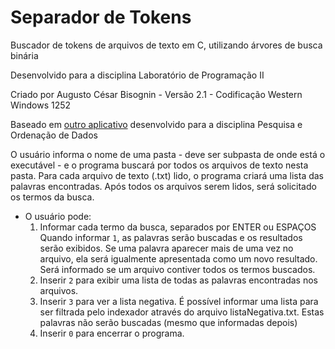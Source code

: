 # Separador de Tokens
Buscador de tokens de arquivos de texto em C, utilizando árvores de busca binária

Desenvolvido para a disciplina Laboratório de Programação II

Criado por Augusto César Bisognin - Versão 2.1 - Codificação Western Windows 1252

Baseado em [outro aplicativo](https://github.com/augustocb23/buscador) desenvolvido 
  para a disciplina Pesquisa e Ordenação de Dados


O usuário informa o nome de uma pasta - deve ser subpasta de onde está o
executável - e o programa buscará por todos os arquivos de texto nesta pasta.
	Para cada arquivo de texto (.txt) lido, o programa criará uma lista das
palavras encontradas.
	Após todos os arquivos serem lidos, será solicitado os termos da busca.

* O usuário pode:
	1. Informar cada termo da busca, separados por ENTER ou ESPAÇOS
		Quando informar `1`, as palavras serão buscadas e os resultados serão
		exibidos. Se uma palavra aparecer mais de uma vez no arquivo, ela será
		igualmente apresentada como um novo resultado.
		Será informado se um arquivo contiver todos os termos buscados.
	2. Inserir `2` para exibir uma lista de todas as palavras encontradas nos
		arquivos.
	3. Inserir `3` para ver a lista negativa. É possível informar uma lista 
    para ser filtrada pelo indexador através do arquivo listaNegativa.txt. 
    Estas palavras não serão buscadas (mesmo que informadas depois)
	4. Inserir `0` para encerrar o programa.
